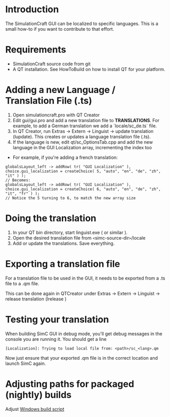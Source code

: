 

# Introduction
The SimulationCraft GUI can be localized to specific languages. This is a small how-to if you want to contribute to that effort.


# Requirements
  * SimulationCraft source code from git
  * A QT installation. See HowToBuild on how to install QT for your platform.


# Adding a new Language / Translation File (.ts)
  1. Open simulationcraft.pro with QT Creator
  1. Edit gui/gui.pro and add a new translation file to **TRANSLATIONS**. For example, to add a German translation we add a ´locale/sc\_de.ts´ file.
  1. In QT Creator, run Extras -> Extern -> Linguist -> update translation (lupdate). This creates or updates a language translation file (.ts).
  1. If the language is new, edit qt/sc\_OptionsTab.cpp and add the new language in the GUI Localization array, incrementing the index too
  * For example, if you're adding a french translation:
```
globalsLayout_left -> addRow( tr( "GUI Localization" ),     choice.gui_localization = createChoice( 5, "auto", "en", "de", "zh", "it" ) );
// Becomes:
globalsLayout_left -> addRow( tr( "GUI Localization" ),     choice.gui_localization = createChoice( 6, "auto", "en", "de", "zh", "it", "fr" ) );
// Notice the 5 turning to 6, to match the new array size 
```


# Doing the translation
  1. In your QT bin directory, start linguist.exe ( or similar ).
  1. Open the desired translation file from `<`simc-source-dir`>`/locale
  1. Add or update the translations. Save everything.

# Exporting a translation file
For a translation file to be used in the GUI, it needs to be exported from a .ts file to a .qm file.

This can be done again in QTCreator under Extras -> Extern -> Linguist -> release translation (lrelease )

# Testing your translation
When building SimC GUI in debug mode, you'll get debug messages in the console you are running it. You should get a line

`[Localization]: Trying to load local file from: <path>/sc_<lang>.qm `

Now just ensure that your exported .qm file is in the correct location and launch SimC again.

# Adjusting paths for packaged (nightly) builds
Adjust [Windows build script](https://github.com/simulationcraft/simc/blob/ff1682b77339d432f7bc104c071e4008578620fb/WinReleaseScripts/build-simc.bat#L112)